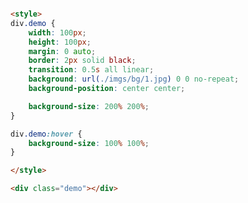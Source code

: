 <style>
.markdown-section iframe[data-id="0"],
.markdown-section iframe[data-id="1"],
.markdown-section iframe[data-id="2"] {
    height: 120px;
}
</style>

[](../_iframe/前端实验室/背景-0.html ':include data-id=0')

<!-- run -->
```html

<style>
div.demo {
	width: 100px;
	height: 100px;
	margin: 0 auto;
	border: 2px solid black;
	transition: 0.5s all linear;
	background: url(./imgs/bg/1.jpg) 0 0 no-repeat;
	background-position: center center;

	background-size: 200% 200%;
}

div.demo:hover {
	background-size: 100% 100%;
}

</style>

<div class="demo"></div>
```

